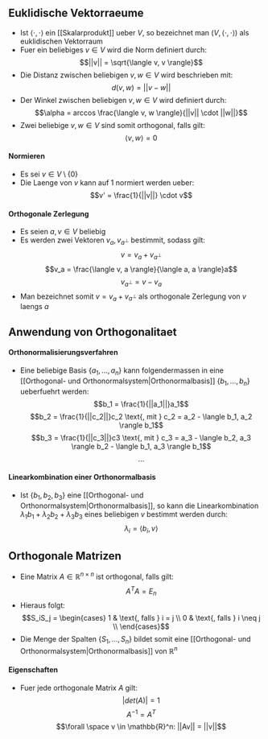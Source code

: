 ## Euklidische Vektorraeume
- Ist $\langle \cdot, \cdot \rangle$ ein [[Skalarprodukt]] ueber $V$, so bezeichnet man $(V, \langle \cdot, \cdot \rangle)$ als euklidischen Vektorraum
- Fuer ein beliebiges $v \in V$ wird die Norm definiert durch:
$$||v|| = \sqrt{\langle v, v \rangle}$$
- Die Distanz zwischen beliebigen $v, w \in V$ wird beschrieben mit:
$$d(v, w) = ||v - w||$$
- Der Winkel zwischen beliebigen $v, w \in V$ wird definiert durch:
$$\alpha = arccos \frac{\langle v, w \rangle}{||v|| \cdot ||w||}$$
- Zwei beliebige $v, w \in V$ sind somit orthogonal, falls gilt:
$$\langle v, w \rangle = 0$$
#### Normieren
- Es sei $v \in V \setminus \{0\}$
- Die Laenge von $v$ kann auf $1$ normiert werden ueber:
$$v' = \frac{1}{||v||} \cdot v$$
#### Orthogonale Zerlegung
- Es seien $a, v \in V$ beliebig
- Es werden zwei Vektoren $v_a, v_{a^{\perp}}$ bestimmit, sodass gilt:
$$v = v_a + v_{a^{\perp}}$$
$$v_a = \frac{\langle v, a \rangle}{\langle a, a \rangle}a$$
$$v_{a^{\perp}} = v - v_a$$
- Man bezeichnet somit $v = v_a + v_{a^{\perp}}$ als orthogonale Zerlegung von $v$ laengs $a$
## Anwendung von Orthogonalitaet
#### Orthonormalisierungsverfahren
- Eine beliebige Basis $\{a_1, ..., a_n\}$ kann folgendermassen in eine [[Orthogonal- und Orthonormalsystem|Orthonormalbasis]] $\{b_1, ..., b_n\}$ ueberfuehrt werden: 
$$b_1 = \frac{1}{||a_1||}a_1$$
$$b_2 = \frac{1}{||c_2||}c_2 \text{, mit } c_2 = a_2 - \langle b_1, a_2 \rangle b_1$$
$$b_3 = \frac{1}{||c_3||}c3 \text{, mit } c_3 = a_3 - \langle b_2, a_3 \rangle b_2 - \langle b_1, a_3 \rangle b_1$$
$$...$$
#### Linearkombination einer Orthonormalbasis
- Ist $\{b_1, b_2, b_3\}$ eine [[Orthogonal- und Orthonormalsystem|Orthonormalbasis]], so kann die Linearkombination $\lambda_1 b_1 + \lambda_2 b_2 + \lambda_3 b_3$ eines beliebigen $v$ bestimmt werden durch:
$$\lambda_i = \langle b_i, v \rangle$$
## Orthogonale Matrizen
- Eine Matrix $A \in \mathbb{R}^{n \times n}$ ist orthogonal, falls gilt:
$$A^TA = E_n$$
- Hieraus folgt:
$$S_iS_j = \begin{cases}
1 & \text{, falls } i = j \\
0 & \text{, falls } i \neq j \\
\end{cases}$$
- Die Menge der Spalten $\{S_1, ..., S_n\}$ bildet somit eine [[Orthogonal- und Orthonormalsystem|Orthonormalbasis]] von $\mathbb{R}^n$
#### Eigenschaften
- Fuer jede orthogonale Matrix $A$ gilt:
$$|det(A)| = 1$$
$$A^{-1} = A^T$$
$$\forall \space v \in \mathbb{R}^n: ||Av|| = ||v||$$